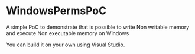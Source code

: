 # WindowsPermsPoC
A simple PoC to demonstrate that is possible to write Non writable memory and execute Non executable memory on Windows

You can build it on your own using Visual Studio.

